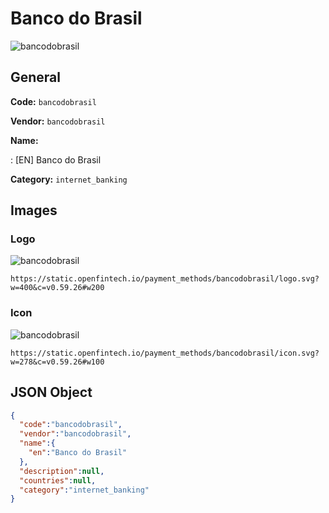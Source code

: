 
# Banco do Brasil 
![bancodobrasil](https://static.openfintech.io/payment_methods/bancodobrasil/logo.svg?w=400&c=v0.59.26#w200)  

## General 
**Code:** `bancodobrasil` 
 
**Vendor:** `bancodobrasil` 
 
**Name:** 
 
:	[EN] Banco do Brasil 
 
**Category:** `internet_banking` 
 

## Images 

### Logo 
![bancodobrasil](https://static.openfintech.io/payment_methods/bancodobrasil/logo.svg?w=400&c=v0.59.26#w200)  

```
https://static.openfintech.io/payment_methods/bancodobrasil/logo.svg?w=400&c=v0.59.26#w200
```  

### Icon 
![bancodobrasil](https://static.openfintech.io/payment_methods/bancodobrasil/icon.svg?w=278&c=v0.59.26#w100)  

```
https://static.openfintech.io/payment_methods/bancodobrasil/icon.svg?w=278&c=v0.59.26#w100
```  

## JSON Object 

```json
{
  "code":"bancodobrasil",
  "vendor":"bancodobrasil",
  "name":{
    "en":"Banco do Brasil"
  },
  "description":null,
  "countries":null,
  "category":"internet_banking"
}
```  
